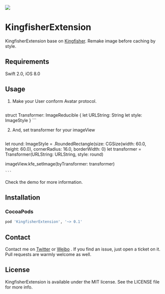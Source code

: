 <p>
<a href="http://cocoadocs.org/docsets/KingfisherExtension"><img src="https://img.shields.io/cocoapods/v/KingfisherExtension.svg?style=flat"></a>
</p>

# KingfisherExtension

KingfisherExtension base on [Kingfisher](https://github.com/onevcat/Kingfisher). Remake image before caching by style.

## Requirements

Swift 2.0, iOS 8.0

## Usage

1. Make your User conform Avatar protocol.

	``` swift
  struct Transformer: ImageReducible {
    let URLString: String
    let style: ImageStyle
  }
	```

2. And, set transformer for your imageView

	``` swift

  let round: ImageStyle = .RoundedRectangle(size: CGSize(width: 60.0, height: 60.0), cornerRadius: 16.0, borderWidth: 0)
  let transformer = Transformer(URLString: URLString, style: round)

  imageView.kfe_setImage(byTransformer: transformer)

	```

Check the demo for more information.

## Installation

### CocoaPods

```ruby
pod 'KingfisherExtension', '~> 0.1'
```

## Contact

Contact me on [Twitter](https://twitter.com/Limon______) or [Weibo](http://weibo.com/u/1783821582) . If you find an issue, just open a ticket on it. Pull requests are warmly welcome as well.

## License

KingfisherExtension is available under the MIT license. See the LICENSE file for more info.
